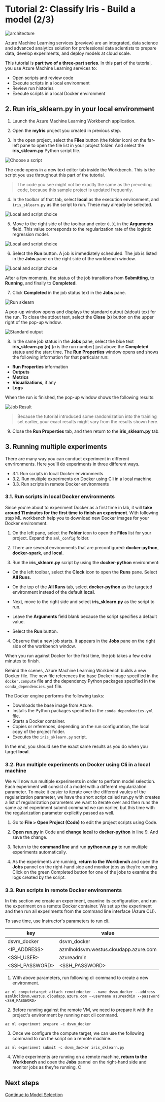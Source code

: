 # Tutorial 2: Classify Iris - Build a model (2/3)

![architecture](./images/arch04.01.png)

Azure Machine Learning services (preview) are an integrated, data science and advanced analytics solution for professional data scientists to prepare data, develop experiments, and deploy models at cloud scale.

This tutorial is **part two of a three-part series**. In this part of the tutorial, you use Azure Machine Learning services to:

* Open scripts and review code
* Execute scripts in a local environment
* Review run histories
* Execute scripts in a local Docker environment

## 2. Run iris_sklearn.py in your local environment

1. Launch the Azure Machine Learning Workbench application.

2. Open the **myIris** project you created in previous step.

3. In the open project, select the **Files** button (the folder icon) on the far-left pane to open the file list in your project folder. And select the **iris_sklearn.py** Python script file. 

![Choose a script](./images/24.png)

The code opens in a new text editor tab inside the Workbench. This is the script you use throughout this part of the tutorial. 

> The code you see might not be exactly the same as the preceding code, because this sample project is updated frequently.

4. In the toolbar of that tab, select **local** as the execution environment, and `iris_sklearn.py` as the script to run. These may already be selected.

![Local and script choice](media/tutorial-classifying-iris/2-local-script.png)

5. Move to the right side of the toolbar and enter `0.01` in the **Arguments** field. This value corresponds to the regularization rate of the logistic regression model.

![Local and script choice](media/tutorial-classifying-iris/2-local-script-arguments.png)

6. Select the **Run** button. A job is immediately scheduled. The job is listed in the **Jobs** pane on the right side of the workbench window. 

![Local and script choice](media/tutorial-classifying-iris/2-local-script-arguments-run.png)

After a few moments, the status of the job transitions from **Submitting**, to **Running**, and finally to **Completed**.

7. Click **Completed** in the job status text in the **Jobs** pane. 

![Run sklearn](media/tutorial-classifying-iris/2-completed.png)

A pop-up window opens and displays the standard output (stdout) text for the run. To close the stdout text, select the **Close** (**x**) button on the upper right of the pop-up window.

![Standard output](media/tutorial-classifying-iris/2-standard-output.png)

8. In the same job status in the **Jobs** pane, select the blue text **iris_sklearn.py [n]** (_n_ is the run number) just above the **Completed** status and the start time. The **Run Properties** window opens and shows the following information for that particular run:
  - **Run Properties** information
  - **Outputs**
  - **Metrics**
  - **Visualizations**, if any
  - **Logs** 

When the run is finished, the pop-up window shows the following results:

![Job Result](./images/23.png)

> Because the tutorial introduced some randomization into the training set earlier, your exact results might vary from the results shown here.

9. Close the **Run Properties** tab, and then return to the **iris_sklearn.py** tab. 

## 3. Running multiple experiments

There are many way you can conduct experiment in different envrironments. Here you'll do experiments in three different ways.

  - 3.1. Run scripts in local Docker environments
  - 3.2. Run multiple experiments on Docker using Cli in a local machine
  - 3.3. Run scripts in remote Docker environments

### 3.1. Run scripts in local Docker environments

  Since you're about to experiment Docker as a first time in lab, it will **take around 11 minutes for the first time to finish an experiment**. With following step ML workbench help you to download new Docker images for your Docker environment.

  1. On the left pane, select the **Folder** icon to open the **Files** list for your project. Expand the `aml_config` folder. 

  2. There are several environments that are preconfigured: **docker-python**, **docker-spark**, and **local**.  

  3. Run the **iris_sklearn.py** script by using the **docker-python** environment: 

  - On the left toolbar, select the **Clock** icon to open the **Runs** pane. Select **All Runs**. 

  - On the top of the **All Runs** tab, select **docker-python** as the targeted environment instead of the default **local**. 

  - Next, move to the right side and select **iris_sklearn.py** as the script to run. 

  - Leave the **Arguments** field blank because the script specifies a default value. 

  - Select the **Run** button.

  4. Observe that a new job starts. It appears in the **Jobs** pane on the right side of the workbench window.

  When you run against Docker for the first time, the job takes a few extra minutes to finish. 

  Behind the scenes, Azure Machine Learning Workbench builds a new Docker file. 
  The new file references the base Docker image specified in the `docker.compute` file and the dependency Python packages specified in the `conda_dependencies.yml` file. 

  The Docker engine performs the following tasks:

  - Downloads the base image from Azure.
  - Installs the Python packages specified in the `conda_dependencies.yml` file.
  - Starts a Docker container.
  - Copies or references, depending on the run configuration, the local copy of the project folder.      
  - Executes the `iris_sklearn.py` script.

  In the end, you should see the exact same results as you do when you target **local**.

### 3.2. Run multiple experiments on Docker using Cli in a local machine

  We will now run multiple experiments in order to perform model selection. Each experiment will consist of a model with a different regularization parameter. To make it easier to iterate over the different vaules of the regularization parameter, we have the short script called run.py with creates a list of regularization parameters we want to iterate over and then runs the same az ml experiment submit command we ran earlier, but this time with the regularization parameter explicitly passed as well. 

  1. Go to **File > Open Project (Code)** to edit the project scripts using Code. 

  2. __Open__ **run.py** in Code and __change__ **local** to **docker-python** in line 9. And save the change.

  3. Return to the __command line__ and run **python run.py** to run multiple experiments automatically. 

  4. As the experiments are running, __return to the Workbench__ and open the **Jobs** pannel on the right-hand side and monitor jobs as they’re running. Click on the green Completed button for one of the jobs to examine the logs created by the script.

### 3.3. Run scripts in remote Docker environments

  In this section we create an experiment, examine its configuration, and run the experiment on a remote Docker container. We set up the experiment and then run all experiments from the command line interface (Azure CLI).

  To save time, use Instructor's parameters to run cli.

  |key|value|
  |---|---|
  |dsvm_docker|dsvm_docker|
  |<IP_ADDRESS>|azmlholdsvm.westus.cloudapp.azure.com|
  |<SSH_USER>|azureadmin|
  |<SSH_PASSWORD>|<SSH_PASSWORD>|

  1. With above parameters, run following cli command to create a new environment.

  ```
  az ml computetarget attach remotedocker --name dsvm_docker --address azmlholdsvm.westus.cloudapp.azure.com --username azureadmin --password <SSH_PASSWORD>
  ```

  2. Before running against the remote VM, we need to prepare it with the project's environment by running next cli command.

  ```
  az ml experiment prepare -c dsvm_docker
  ```

  3. Once we configure the compute target, we can use the following command to run the script on a remote machine.

  ```
  az ml experiment submit -c dsvm_docker iris_sklearn.py
  ```

  4. While experiments are running on a remote machine, __return to the Workbench__ and open the **Jobs** pannel on the right-hand side and monitor jobs as they’re running. C

## Next steps

[Continue to Model Selection](./06.ModelSelection(con).md)
